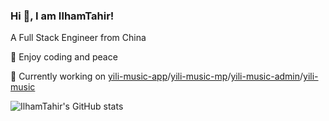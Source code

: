

### Hi 👋, I am IlhamTahir!

A Full Stack Engineer from China

📝 Enjoy coding and peace

🔭 Currently working on [yili-music-app](https://github.com/programmer-yili/yili-music-app)/[yili-music-mp](https://github.com/programmer-yili/yili-music-mp)/[yili-music-admin](https://github.com/programmer-yili/yili-music-admin)/[yili-music](https://github.com/programmer-yili/yili-music)

![IlhamTahir's GitHub stats](https://github-readme-stats.vercel.app/api?username=IlhamTahir&count_private=true&theme=dark&icon=true)
